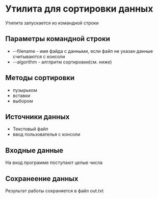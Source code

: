# Утилита для сортировки данных

Утилита запускается из командной строки

## Параметры командной строки
* --filename - имя файда с данными, если файл не указан данные считываются с консоли
* --algorithm - алглритм сортировки(см. ниже)

## Методы сортировки 

* пузырьком
* вставки
* выбором

## Источники данных
* Текстовый файл
* ввод пользователья с консоли


## Входные данные
На вход программе поступают целые числа

## Сохранеение данных 
Результат работы сохраняется в файл out.txt
